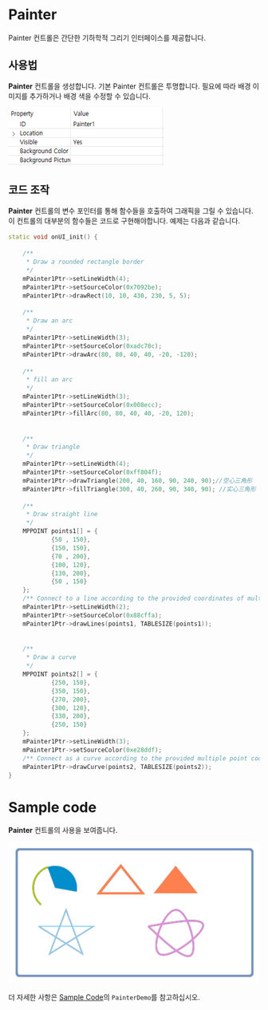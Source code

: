 
# Painter
 Painter 컨트롤은 간단한 기하학적 그리기 인터페이스를 제공합니다.

## 사용법
 **Painter** 컨트롤을 생성합니다. 기본 Painter 컨트롤은 투명합니다. 필요에 따라 배경 이미지를 추가하거나 배경 색을 수정할 수 있습니다.

   ![](assets/painter/properties.png)

## 코드 조작
**Painter** 컨트롤의 변수 포인터를 통해 함수들을 호출하여 그래픽을 그릴 수 있습니다.
이 컨트롤의 대부분의 함수들은 코드로 구현해야합니다. 예제는 다음과 같습니다.

```c++
static void onUI_init() {

    /**
     * Draw a rounded rectangle border
     */
    mPainter1Ptr->setLineWidth(4);
    mPainter1Ptr->setSourceColor(0x7092be);
    mPainter1Ptr->drawRect(10, 10, 430, 230, 5, 5);

    /**
     * Draw an arc
     */
    mPainter1Ptr->setLineWidth(3);
    mPainter1Ptr->setSourceColor(0xadc70c);
    mPainter1Ptr->drawArc(80, 80, 40, 40, -20, -120);

    /**
     * fill an arc
     */
    mPainter1Ptr->setLineWidth(3);
    mPainter1Ptr->setSourceColor(0x008ecc);
    mPainter1Ptr->fillArc(80, 80, 40, 40, -20, 120);


    /**
     * Draw triangle
     */
    mPainter1Ptr->setLineWidth(4);
    mPainter1Ptr->setSourceColor(0xff804f);
    mPainter1Ptr->drawTriangle(200, 40, 160, 90, 240, 90);//空心三角形
    mPainter1Ptr->fillTriangle(300, 40, 260, 90, 340, 90); //实心三角形

    /**
     * Draw straight line
     */
    MPPOINT points1[] = {
            {50 , 150},
            {150, 150},
            {70 , 200},
            {100, 120},
            {130, 200},
            {50 , 150}
    };
    /** Connect to a line according to the provided coordinates of multiple points */
    mPainter1Ptr->setLineWidth(2);
    mPainter1Ptr->setSourceColor(0x88cffa);
    mPainter1Ptr->drawLines(points1, TABLESIZE(points1));


    /**
     * Draw a curve
     */
    MPPOINT points2[] = {
            {250, 150},
            {350, 150},
            {270, 200},
            {300, 120},
            {330, 200},
            {250, 150}
    };
    mPainter1Ptr->setLineWidth(3);
    mPainter1Ptr->setSourceColor(0xe28ddf);
    /** Connect as a curve according to the provided multiple point coordinates */
    mPainter1Ptr->drawCurve(points2, TABLESIZE(points2));
}
```
# Sample code
**Painter** 컨트롤의 사용을 보여줍니다.

![](assets/painter/preview.png) 

 더 자세한 사항은 [Sample Code](demo_download.md#demo_download)의 `PainterDemo`를 참고하십시오.